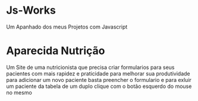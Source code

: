 # Js-Works
Um Apanhado dos meus Projetos com Javascript 

<h1> Aparecida Nutrição </h1> 
<p> Um Site de uma nutricionista que precisa criar formularios para seus pacientes com mais rapidez e praticidade para melhorar sua produtividade 
para adicionar um novo paciente basta preencher o formulario e para exluir um paciente da tabela de um duplo clique com o botão esquerdo do mouse no mesmo </p>
